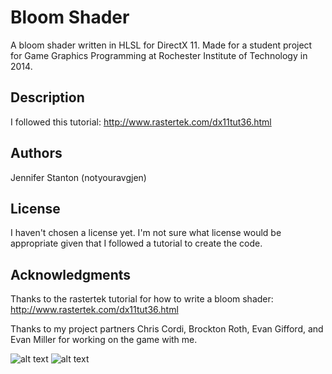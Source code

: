 # Bloom Shader

A bloom shader written in HLSL for DirectX 11. Made for a student project for Game Graphics Programming at Rochester Institute of Technology in 2014.

## Description

I followed this tutorial: http://www.rastertek.com/dx11tut36.html

## Authors

Jennifer Stanton (notyouravgjen)

## License

I haven't chosen a license yet. I'm not sure what license would be appropriate given that I followed a tutorial to create the code.

## Acknowledgments

Thanks to the rastertek tutorial for how to write a bloom shader: http://www.rastertek.com/dx11tut36.html

Thanks to my project partners Chris Cordi, Brockton Roth, Evan Gifford, and Evan Miller for working on the game with me.

![alt text](https://github.com/notyouravgjen/bloom-shader/blob/master/image1.jpg?raw=true)
![alt text](https://github.com/notyouravgjen/bloom-shader/blob/master/image2.jpg?raw=true)

